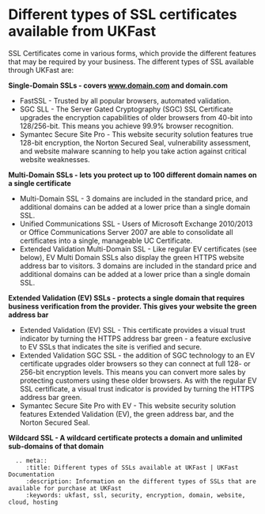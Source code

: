 # Different types of SSL certificates available from UKFast

SSL Certificates come in various forms, which provide the different features that may be required by your business. The different types of SSL available through UKFast are:

**Single-Domain SSLs - covers www.domain.com and domain.com**
- FastSSL - Trusted by all popular browsers, automated validation.
-  SGC SLL -  The Server Gated Cryptography (SGC) SSL Certificate upgrades the encryption capabilities of older browsers from 40-bit into 128/256-bit. This means you achieve 99.9% browser recognition.
 - Symantec Secure Site Pro - This website security solution features true 128-bit encryption, the Norton Secured Seal, vulnerability assessment, and website malware scanning to help you take action against critical website weaknesses.


**Multi-Domain SSLs - lets you protect up to 100 different domain names on a single certificate**
- Multi-Domain SSL -  3 domains are included in the standard price, and additional domains can be added at a lower price than a single domain SSL.
- Unified Communications SSL - Users of Microsoft Exchange 2010/2013 or Office Communications Server 2007 are able to consolidate all certificates into a single, manageable UC Certificate.
- Extended Validation Multi-Domain SSL -  Like regular EV certificates (see below), EV Multi Domain SSLs also display the green HTTPS website address bar to visitors. 3 domains are included in the standard price and additional domains can be added at a lower price than a single domain SSL.

**Extended Validation (EV) SSLs - protects a single domain that requires business verification from the provider. This gives your website the green address bar**
- Extended Validation (EV) SSL - This certificate provides a visual trust indicator by turning the HTTPS address bar green - a feature exclusive to EV SSLs that indicates the site is verified and secure.
- Extended Validation SGC SSL - the addition of SGC technology to an EV certificate upgrades older browsers so they can connect at full 128- or 256-bit encryption levels.  This means you can convert more sales by protecting customers using these older browsers. As with the regular EV SSL certificate, a visual trust indicator is provided by turning the HTTPS address bar green.
- Symantec Secure Site Pro with EV - This website security solution features Extended Validation (EV), the green address bar, and the Norton Secured Seal.
    
**Wildcard SSL - A wildcard certificate protects a domain and unlimited sub-domains of that domain**


```eval_rst
  .. meta::
     :title: Different types of SSLs available at UKFast | UKFast Documentation
     :description: Information on the different types of SSLs that are available for purchase at UKFast
     :keywords: ukfast, ssl, security, encryption, domain, website, cloud, hosting
